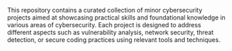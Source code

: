 This repository contains a curated collection of minor cybersecurity projects aimed at showcasing practical skills and foundational knowledge in various areas of cybersecurity. Each project is designed to address different aspects such as vulnerability analysis, network security, threat detection, or secure coding practices using relevant tools and techniques.
